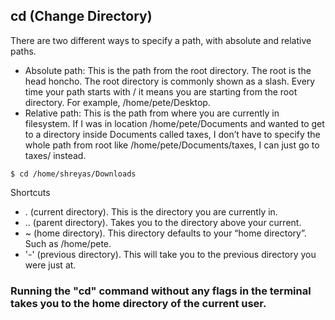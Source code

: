 ##  cd (Change Directory)
There are two different ways to specify a path, with absolute and relative paths. 
* Absolute path: This is the path from the root directory. The root is the head honcho. The root directory is commonly shown as a slash. Every time your path starts with / it means you are starting from the root directory. For example, /home/pete/Desktop.
* Relative path: This is the path from where you are currently in filesystem. If I was in location /home/pete/Documents and wanted to get to a directory inside Documents called taxes, I don’t have to specify the whole path from root like /home/pete/Documents/taxes, I can just go to taxes/ instead.
```shell
$ cd /home/shreyas/Downloads
```
Shortcuts
* . (current directory). This is the directory you are currently in.
* .. (parent directory). Takes you to the directory above your current.
* ~ (home directory). This directory defaults to your “home directory”. Such as /home/pete.
* '-' (previous directory). This will take you to the previous directory you were just at.

### Running the "cd" command without any flags in the terminal takes you to the home directory of the current user.